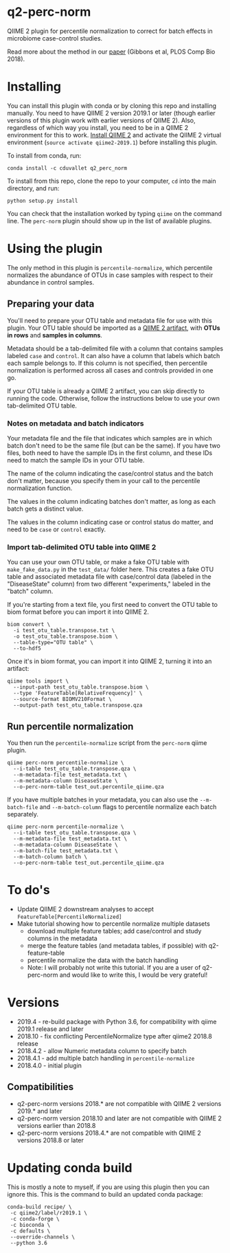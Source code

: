 # q2-perc-norm

QIIME 2 plugin for percentile normalization to correct for batch effects in microbiome case-control studies.

Read more about the method in our [paper](https://doi.org/10.1371/journal.pcbi.1006102) (Gibbons et al, PLOS Comp Bio 2018).

# Installing

You can install this plugin with conda or by cloning this repo and installing manually.
You need to have QIIME 2 version 2019.1 or later (though earlier versions of this plugin work with earlier versions of QIIME 2).
Also, regardless of which way you install, you need to be in a QIIME 2 environment for this to work.
[Install QIIME 2](https://docs.qiime2.org/2019.1/install/) and activate the QIIME 2 virtual environment (`source activate qiime2-2019.1`) before installing this plugin.

To install from conda, run:

```
conda install -c cduvallet q2_perc_norm
```

To install from this repo, clone the repo to your computer, `cd` into the main directory, and run:

```
python setup.py install
```

You can check that the installation worked by typing `qiime` on the command line.
The `perc-norm` plugin should show up in the list of available plugins.

# Using the plugin

The only method in this plugin is `percentile-normalize`, which percentile normalizes the abundance of OTUs in case samples with respect to their abundance in control samples.

## Preparing your data

You'll need to prepare your OTU table and metadata file for use with this plugin.
Your OTU table should be imported as a [QIIME 2 artifact](https://docs.qiime2.org/2019.1/concepts/#data-files-qiime-2-artifacts), with **OTUs in rows** and **samples in columns**.

Metadata should be a tab-delimited file with a column that contains samples labeled `case` and `control`.
It can also have a column that labels which batch each sample belongs to.
If this column is not specified, then percentile normalization is performed across all cases and controls provided in one go.

If your OTU table is already a QIIME 2 artifact, you can skip directly to running the code.
Otherwise, follow the instructions below to use your own tab-delimited OTU table.

### Notes on metadata and batch indicators

Your metadata file and the file that indicates which samples are in which batch don't need to be the same file (but can be the same). If you have two files, both need to have the sample IDs in the first column, and these IDs need to match the sample IDs in your OTU table.

The name of the column indicating the case/control status and the batch don't matter, because you specify them in your call to the percentile normalization function.

The values in the column indicating batches don't matter, as long as each batch gets a distinct value.

The values in the column indicating case or control status do matter, and need to be `case` or `control` exactly.

### Import tab-delimited OTU table into QIIME 2

You can use your own OTU table, or make a fake OTU table with `make_fake_data.py` in the `test_data/` folder here. This creates a fake OTU table and associated metadata file with case/control data (labeled in the "DiseaseState" column) from two different "experiments," labeled in the "batch" column.

If you're starting from a text file, you first need to convert the OTU table to biom format before you can import it into QIIME 2.

```
biom convert \
  -i test_otu_table.transpose.txt \
  -o test_otu_table.transpose.biom \
  --table-type="OTU table" \
  --to-hdf5
```

Once it's in biom format, you can import it into QIIME 2, turning it into an artifact:

```
qiime tools import \
  --input-path test_otu_table.transpose.biom \
  --type 'FeatureTable[RelativeFrequency]' \
  --source-format BIOMV210Format \
  --output-path test_otu_table.transpose.qza
```

## Run percentile normalization

You then run the `percentile-normalize` script from the `perc-norm` qiime plugin.

```
qiime perc-norm percentile-normalize \
  --i-table test_otu_table.transpose.qza \
  --m-metadata-file test_metadata.txt \
  --m-metadata-column DiseaseState \
  --o-perc-norm-table test_out.percentile_qiime.qza
```

If you have multiple batches in your metadata, you can also use the `--m-batch-file` and `--m-batch-column` flags to percentile normalize each batch separately.

```
qiime perc-norm percentile-normalize \
  --i-table test_otu_table.transpose.qza \
  --m-metadata-file test_metadata.txt \
  --m-metadata-column DiseaseState \
  --m-batch-file test_metadata.txt \
  --m-batch-column batch \
  --o-perc-norm-table test_out.percentile_qiime.qza
```

# To do's

* Update QIIME 2 downstream analyses to accept `FeatureTable[PercentileNormalized]`     
* Make tutorial showing how to percentile normalize multiple datasets
    - download multiple feature tables; add case/control and study columns in the metadata
    - merge the feature tables (and metadata tables, if possible) with q2-feature-table
    - percentile normalize the data with the batch handling
    - Note: I will probably not write this tutorial. If you are a user of q2-perc-norm and would like to write this, I would be very grateful!

# Versions

* 2019.4 - re-build package with Python 3.6, for compatibility with qiime 2019.1 release and later
* 2018.10 - fix conflicting PercentileNormalize type after qiime2 2018.8 release
* 2018.4.2 - allow Numeric metadata column to specify batch    
* 2018.4.1 - add multiple batch handling in `percentile-normalize`     
* 2018.4.0 - initial plugin

## Compatibilities

* q2-perc-norm versions 2018.* are not compatible with QIIME 2 versions 2019.* and later
* q2-perc-norm version 2018.10 and later are not compatible with QIIME 2 versions earlier than 2018.8
* q2-perc-norm versions 2018.4.* are not compatible with QIIME 2 versions
2018.8 or later

# Updating conda build

This is mostly a note to myself, if you are using this plugin then you can ignore this. This is the command to build an updated conda package:

```
conda-build recipe/ \
 -c qiime2/label/r2019.1 \
 -c conda-forge \
 -c bioconda \
 -c defaults \
 --override-channels \
 --python 3.6
```
